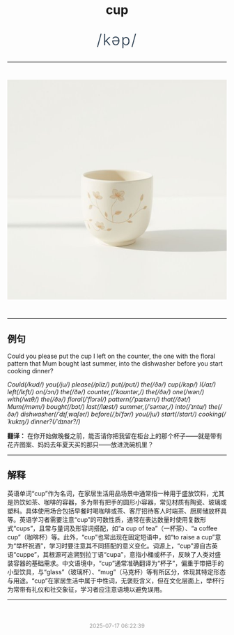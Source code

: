 <div align="center">

# cup

<div style="margin: 30px 0;">
<h1 style="font-size: 2.5em; font-weight: 300; letter-spacing: 2px; margin: 0; color: #2c3e50;">
/kəp/
</h1>
</div>

</div>

---

<div align="center" style="margin: 40px 0;">

![cup](images/cup.png)

</div>

---

## 例句

Could you please put the cup I left on the counter, the one with the floral pattern that Mum bought last summer, into the dishwasher before you start cooking dinner?

*Could(/kʊd/) you(/ju/) please(/pliz/) put(/pʊt/) the(/ðə/) cup(/kəp/) I(/aɪ/) left(/lɛft/) on(/ɔn/) the(/ðə/) counter,(/ˈkaʊntər,/) the(/ðə/) one(/wən/) with(/wɪθ/) the(/ðə/) floral(/ˈflɔrəl/) pattern(/ˈpætərn/) that(/ðət/) Mum(/məm/) bought(/bɔt/) last(/læst/) summer,(/ˈsəmər,/) into(/ˈɪntu/) the(/ðə/) dishwasher(/ˈdɪʃˌwɑʃər/) before(/ˌbiˈfɔr/) you(/ju/) start(/stɑrt/) cooking(/ˈkʊkɪŋ/) dinner?(/ˈdɪnər?/)*

**翻译：** 在你开始做晚餐之前，能否请你把我留在柜台上的那个杯子——就是带有花卉图案、妈妈去年夏天买的那只——放进洗碗机里？

---

## 解释

英语单词“cup”作为名词，在家居生活用品场景中通常指一种用于盛放饮料，尤其是热饮如茶、咖啡的容器，多为带有把手的圆形小容器，常见材质有陶瓷、玻璃或塑料。具体使用场合包括早餐时喝咖啡或茶、客厅招待客人时端茶、厨房储放杯具等。英语学习者需要注意“cup”的可数性质，通常在表达数量时使用复数形式“cups”，且常与量词及形容词搭配，如“a cup of tea”（一杯茶）、“a coffee cup”（咖啡杯）等。此外，“cup”也常出现在固定短语中，如“to raise a cup”意为“举杯祝酒”，学习时要注意其不同搭配的意义变化。词源上，“cup”源自古英语“cuppe”，其根源可追溯到拉丁语“cupa”，意指小桶或杯子，反映了人类对盛装容器的基础需求。中文语境中，“cup”通常准确翻译为“杯子”，偏重于带把手的小型饮具，与“glass”（玻璃杯）、“mug”（马克杯）等有所区分，体现其特定形态与用途。“cup”在家居生活中属于中性词，无褒贬含义，但在文化层面上，举杯行为常带有礼仪和社交象征，学习者应注意语境以避免误用。


---

<div align="center" style="margin-top: 50px;">
<small style="color: #999; font-size: 0.9em;">2025-07-17 06:22:39</small>
</div>
